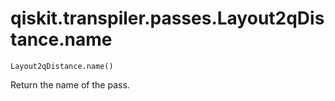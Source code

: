 # qiskit.transpiler.passes.Layout2qDistance.name

`Layout2qDistance.name()`

Return the name of the pass.
